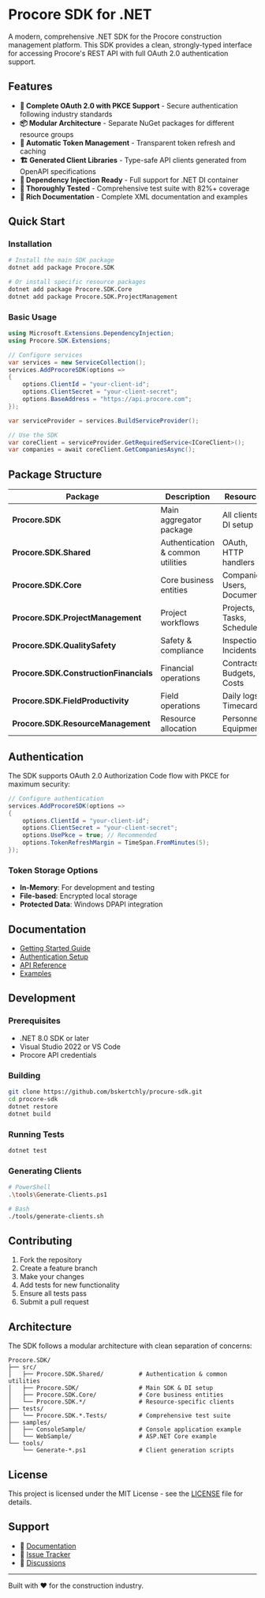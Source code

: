 # Procore SDK for .NET

A modern, comprehensive .NET SDK for the Procore construction management platform. This SDK provides a clean, strongly-typed interface for accessing Procore's REST API with full OAuth 2.0 authentication support.

## Features

- **🔐 Complete OAuth 2.0 with PKCE Support** - Secure authentication following industry standards
- **📦 Modular Architecture** - Separate NuGet packages for different resource groups
- **🔄 Automatic Token Management** - Transparent token refresh and caching
- **🏗️ Generated Client Libraries** - Type-safe API clients generated from OpenAPI specifications
- **💉 Dependency Injection Ready** - Full support for .NET DI container
- **🧪 Thoroughly Tested** - Comprehensive test suite with 82%+ coverage
- **📝 Rich Documentation** - Complete XML documentation and examples

## Quick Start

### Installation

```bash
# Install the main SDK package
dotnet add package Procore.SDK

# Or install specific resource packages
dotnet add package Procore.SDK.Core
dotnet add package Procore.SDK.ProjectManagement
```

### Basic Usage

```csharp
using Microsoft.Extensions.DependencyInjection;
using Procore.SDK.Extensions;

// Configure services
var services = new ServiceCollection();
services.AddProcoreSDK(options =>
{
    options.ClientId = "your-client-id";
    options.ClientSecret = "your-client-secret";
    options.BaseAddress = "https://api.procore.com";
});

var serviceProvider = services.BuildServiceProvider();

// Use the SDK
var coreClient = serviceProvider.GetRequiredService<ICoreClient>();
var companies = await coreClient.GetCompaniesAsync();
```

## Package Structure

| Package | Description | Resources |
|---------|-------------|-----------|
| **Procore.SDK** | Main aggregator package | All clients + DI setup |
| **Procore.SDK.Shared** | Authentication & common utilities | OAuth, HTTP handlers |
| **Procore.SDK.Core** | Core business entities | Companies, Users, Documents |
| **Procore.SDK.ProjectManagement** | Project workflows | Projects, Tasks, Schedules |
| **Procore.SDK.QualitySafety** | Safety & compliance | Inspections, Incidents |
| **Procore.SDK.ConstructionFinancials** | Financial operations | Contracts, Budgets, Costs |
| **Procore.SDK.FieldProductivity** | Field operations | Daily logs, Timecards |
| **Procore.SDK.ResourceManagement** | Resource allocation | Personnel, Equipment |

## Authentication

The SDK supports OAuth 2.0 Authorization Code flow with PKCE for maximum security:

```csharp
// Configure authentication
services.AddProcoreSDK(options =>
{
    options.ClientId = "your-client-id";
    options.ClientSecret = "your-client-secret";
    options.UsePkce = true; // Recommended
    options.TokenRefreshMargin = TimeSpan.FromMinutes(5);
});
```

### Token Storage Options

- **In-Memory**: For development and testing
- **File-based**: Encrypted local storage
- **Protected Data**: Windows DPAPI integration

## Documentation

- [Getting Started Guide](docs/getting-started.md)
- [Authentication Setup](docs/authentication.md)
- [API Reference](docs/api-reference.md)
- [Examples](samples/)

## Development

### Prerequisites

- .NET 8.0 SDK or later
- Visual Studio 2022 or VS Code
- Procore API credentials

### Building

```bash
git clone https://github.com/bskertchly/procure-sdk.git
cd procore-sdk
dotnet restore
dotnet build
```

### Running Tests

```bash
dotnet test
```

### Generating Clients

```bash
# PowerShell
.\tools\Generate-Clients.ps1

# Bash
./tools/generate-clients.sh
```

## Contributing

1. Fork the repository
2. Create a feature branch
3. Make your changes
4. Add tests for new functionality
5. Ensure all tests pass
6. Submit a pull request

## Architecture

The SDK follows a modular architecture with clean separation of concerns:

```
Procore.SDK/
├── src/
│   ├── Procore.SDK.Shared/          # Authentication & common utilities
│   ├── Procore.SDK/                 # Main SDK & DI setup
│   ├── Procore.SDK.Core/            # Core business entities
│   └── Procore.SDK.*/               # Resource-specific clients
├── tests/
│   └── Procore.SDK.*.Tests/         # Comprehensive test suite
├── samples/
│   ├── ConsoleSample/               # Console application example
│   └── WebSample/                   # ASP.NET Core example
└── tools/
    └── Generate-*.ps1               # Client generation scripts
```

## License

This project is licensed under the MIT License - see the [LICENSE](LICENSE) file for details.

## Support

- 📖 [Documentation](docs/)
- 🐛 [Issue Tracker](https://github.com/bskertchly/procure-sdk/issues)
- 💬 [Discussions](https://github.com/bskertchly/procure-sdk/discussions)

---

Built with ❤️ for the construction industry.
